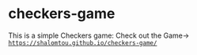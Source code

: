 # checkers-game

This is a simple Checkers game:
Check out the Game-> <code>https://shalomtou.github.io/checkers-game/</code>

